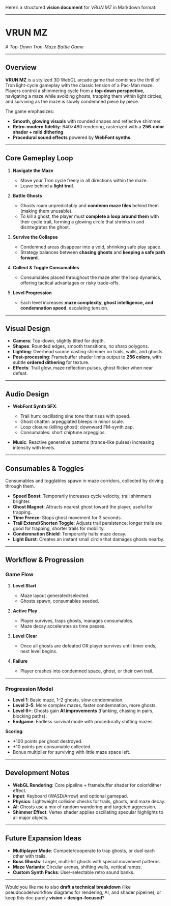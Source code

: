 Here’s a structured **vision document** for *VRUN MZ* in Markdown format:

---

# VRUN MZ

*A Top-Down Tron-Maze Battle Game*

---

## Overview

**VRUN MZ** is a stylized 3D WebGL arcade game that combines the thrill of Tron light-cycle gameplay with the classic tension of a Pac-Man maze. Players control a shimmering cycle from a **top-down perspective**, navigating a maze while avoiding ghosts, trapping them within light circles, and surviving as the maze is slowly condemned piece by piece.

The game emphasizes:

* **Smooth, glowing visuals** with rounded shapes and reflective shimmer.
* **Retro-modern fidelity**: 640×480 rendering, rasterized with a **256-color shader + mild dithering**.
* **Procedural sound effects** powered by **WebFont synths**.

---

## Core Gameplay Loop

1. **Navigate the Maze**

   * Move your Tron cycle freely in all directions within the maze.
   * Leave behind a **light trail**.

2. **Battle Ghosts**

   * Ghosts roam unpredictably and **condemn maze tiles** behind them (making them unusable).
   * To kill a ghost, the player must **complete a loop around them** with their cycle trail, forming a glowing circle that shrinks in and disintegrates the ghost.

3. **Survive the Collapse**

   * Condemned areas disappear into a void, shrinking safe play space.
   * Strategy balances between **chasing ghosts** and **keeping a safe path forward**.

4. **Collect & Toggle Consumables**

   * Consumables placed throughout the maze alter the loop dynamics, offering tactical advantages or risky trade-offs.

5. **Level Progression**

   * Each level increases **maze complexity, ghost intelligence, and condemnation speed**, escalating tension.

---

## Visual Design

* **Camera**: Top-down, slightly tilted for depth.
* **Shapes**: Rounded edges, smooth transitions, no sharp polygons.
* **Lighting**: Overhead source casting shimmer on trails, walls, and ghosts.
* **Post-processing**: Framebuffer shader limits output to **256 colors**, with subtle **ordered dithering** for texture.
* **Effects**: Trail glow, maze reflection pulses, ghost flicker when near defeat.

---

## Audio Design

* **WebFont Synth SFX**:

  * Trail hum: oscillating sine tone that rises with speed.
  * Ghost chatter: arpeggiated bleeps in minor scale.
  * Loop closure (killing ghost): downward FM-synth zap.
  * Consumables: short chiptune arpeggios.
* **Music**: Reactive generative patterns (trance-like pulses) increasing intensity with levels.

---

## Consumables & Toggles

Consumables and togglables spawn in maze corridors, collected by driving through them.

* **Speed Boost**: Temporarily increases cycle velocity, trail shimmers brighter.
* **Ghost Magnet**: Attracts nearest ghost toward the player, useful for trapping.
* **Time Freeze**: Stops ghost movement for 3 seconds.
* **Trail Extend/Shorten Toggle**: Adjusts trail persistence; longer trails are good for trapping, shorter trails for mobility.
* **Condemnation Shield**: Temporarily halts maze decay.
* **Light Burst**: Creates an instant small circle that damages ghosts nearby.

---

## Workflow & Progression

### Game Flow

1. **Level Start**

   * Maze layout generated/selected.
   * Ghosts spawn, consumables seeded.

2. **Active Play**

   * Player survives, traps ghosts, manages consumables.
   * Maze decay accelerates as time passes.

3. **Level Clear**

   * Once all ghosts are defeated OR player survives until timer ends, next level begins.

4. **Failure**

   * Player crashes into condemned space, ghost, or their own trail.

---

### Progression Model

* **Level 1**: Basic maze, 1–2 ghosts, slow condemnation.
* **Level 2–5**: More complex mazes, faster condemnation, more ghosts.
* **Level 6+**: Ghosts gain **AI improvements** (flanking, chasing in pairs, blocking paths).
* **Endgame**: Endless survival mode with procedurally shifting mazes.

**Scoring**:

* +100 points per ghost destroyed.
* +10 points per consumable collected.
* Bonus multiplier for surviving with little maze space left.

---

## Development Notes

* **WebGL Rendering**: Core pipeline + framebuffer shader for color/dither effect.
* **Input**: Keyboard (WASD/Arrow) and optional gamepad.
* **Physics**: Lightweight collision checks for trails, ghosts, and maze decay.
* **AI**: Ghosts use a mix of random wandering and targeted aggression.
* **Shimmer Effect**: Vertex shader applies oscillating specular highlights to all major objects.

---

## Future Expansion Ideas

* **Multiplayer Mode**: Compete/cooperate to trap ghosts, or duel each other with trails.
* **Boss Ghosts**: Larger, multi-hit ghosts with special movement patterns.
* **Maze Variants**: Circular arenas, shifting walls, vertical ramps.
* **Custom Synth Packs**: User-selectable retro sound banks.

---

Would you like me to also **draft a technical breakdown** (like pseudocode/workflow diagrams for rendering, AI, and shader pipeline), or keep this doc purely **vision + design-focused**?
